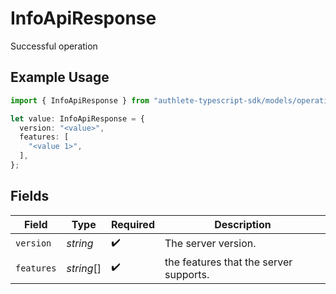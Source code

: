 # InfoApiResponse

Successful operation

## Example Usage

```typescript
import { InfoApiResponse } from "authlete-typescript-sdk/models/operations";

let value: InfoApiResponse = {
  version: "<value>",
  features: [
    "<value 1>",
  ],
};
```

## Fields

| Field                                  | Type                                   | Required                               | Description                            |
| -------------------------------------- | -------------------------------------- | -------------------------------------- | -------------------------------------- |
| `version`                              | *string*                               | :heavy_check_mark:                     | The server version.                    |
| `features`                             | *string*[]                             | :heavy_check_mark:                     | the features that the server supports. |